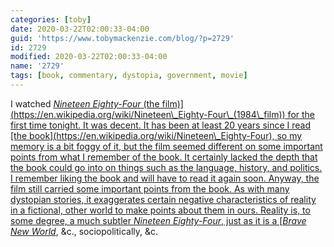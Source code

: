 ```yaml
---
categories: [toby]
date: 2020-03-22T02:00:33-04:00
guid: 'https://www.tobymackenzie.com/blog/?p=2729'
id: 2729
modified: 2020-03-22T02:00:33-04:00
name: '2729'
tags: [book, commentary, dystopia, government, movie]
---
```


I watched [*Nineteen Eighty-Four* (the film)\](https://en.wikipedia.org/wiki/Nineteen\_Eighty-Four\_(1984\_film)) for the first time tonight.<!--more--> It was decent.  It has been at least 20 years since I read \[the book\](https://en.wikipedia.org/wiki/Nineteen\_Eighty-Four), so my memory is a bit foggy of it, but the film seemed different on some important points from what I remember of the book.  It certainly lacked the depth that the book could go into on things such as the language, history, and politics.  I remember liking the book and will have to read it again soon.  Anyway, the film still carried some important points from the book.  As with many dystopian stories, it exaggerates certain negative characteristics of reality in a fictional, other world to make points about them in ours.  Reality is, to some degree, a much subtler *Nineteen Eighty-Four*, just as it is a \[*Brave New World*](https://en.wikipedia.org/wiki/Brave_New_World), &c., sociopolitically, &c.
